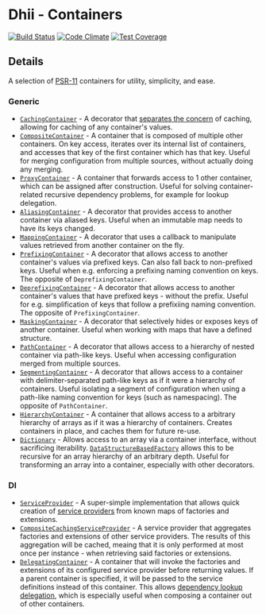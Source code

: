 # Dhii - Containers

[![Build Status](https://travis-ci.com/Dhii/containers.svg?branch=develop)](https://travis-ci.com/Dhii/containers)
[![Code Climate](https://codeclimate.com/github/Dhii/containers/badges/gpa.svg)](https://codeclimate.com/github/Dhii/containers)
[![Test Coverage](https://codeclimate.com/github/Dhii/containers/badges/coverage.svg)](https://codeclimate.com/github/Dhii/containers/coverage)

## Details
A selection of [PSR-11][] containers for utility, simplicity, and ease.

### Generic
- [`CachingContainer`][] - A decorator that [separates the concern][SoC] of caching, allowing for caching of any container's values.
- [`CompositeContainer`][] - A container that is composed of multiple other containers. On key access, iterates over its internal list of containers, and accesses that key of the first container which has that key. Useful for merging configuration from multiple sources, without actually doing any merging.
- [`ProxyContainer`][] - A container that forwards access to 1 other container, which can be assigned after construction. Useful for solving container-related recursive dependency problems, for example for lookup delegation.
- [`AliasingContainer`][] - A decorator that provides access to another container via aliased keys. Useful when an immutable map needs to have its keys changed.
- [`MappingContainer`][] - A decorator that uses a callback to manipulate values retrieved from another container on the fly.
- [`PrefixingContainer`][] - A decorator that allows access to another container's values via prefixed keys. Can also fall back to non-prefixed keys. Useful when e.g. enforcing a prefixing naming convention on keys. The opposite of `DeprefixingContainer`.
- [`DeprefixingContainer`][] - A decorator that allows access to another container's values that have prefixed keys - without the prefix. Useful for e.g. simplification of keys that follow a prefixiing naming convention. The opposite of `PrefixingContainer`.
- [`MaskingContainer`][] - A decorator that selectively hides or exposes keys of another container. Useful when working with maps that have a defined structure.
- [`PathContainer`][] - A decorator that allows access to a hierarchy of nested container via path-like keys. Useful when accessing configuration merged from multiple sources.
- [`SegmentingContainer`][] - A decorator that allows access to a container with delimiter-separated path-like keys as if it were a hierarchy of containers. Useful isolating a segment of configuration when using a path-like naming convention for keys (such as namespacing). The opposite of `PathContainer`.
- [`HierarchyContainer`][] - A container that allows access to a arbitrary hierarchy of arrays as if it was a hierarchy of containers. Creates containers in place, and caches them for future re-use.
- [`Dictionary`][] - Allows access to an array via a container interface, without sacrificing iterability. [`DataStructureBasedFactory`][] allows this to be recursive for an array hierarchy of an arbitrary depth. Useful for transforming an array into a container, especially with other decorators.

### DI
- [`ServiceProvider`][] - A super-simple implementation that allows quick creation of  [service providers][Service Provider] from known maps of factories and extensions.
- [`CompositeCachingServiceProvider`][] - A service provider that aggregates factories and extensions of other service providers. The results of this aggregation will be cached, meaing that it is only performed at most once per instance - when retrieving said factories or extensions.
- [`DelegatingContainer`][] - A container that will invoke the factories and extensions of its configured service provider before returning values. If a parent container is specified, it will be passed to the service definitions instead of this container. This allows [dependency lookup delegation][DDL], which is especially useful when composing a container out of other containers.


[Service Provider]: https://github.com/container-interop/service-provider/
[Dhii]: https://github.com/Dhii/dhii
[PSR-11]: https://github.com/php-fig/fig-standards/blob/master/accepted/PSR-11-container.md
[SoC]: https://dev.to/xedinunknown/separation-of-concerns-3e7d

[`ServiceProvider`]: https://github.com/Dhii/containers/blob/develop/src/ServiceProvider.php
[`CompositeCachingServiceProvider`]: https://github.com/Dhii/containers/blob/develop/src/CompositeCachingServiceProvider.php
[`DelegatingContainer`]: https://github.com/Dhii/containers/blob/develop/src/DelegatingContainer.php
[`CachingContainer`]: https://github.com/Dhii/containers/blob/develop/src/CachingContainer.php
[`CompositeContainer`]: https://github.com/Dhii/containers/blob/develop/src/CompositeContainer.php
[`ProxyContainer`]: https://github.com/Dhii/containers/blob/develop/src/ProxyContainer.php
[`AliasingContainer`]: https://github.com/Dhii/containers/blob/develop/src/AliasingContainer.php
[`MappingContainer`]: https://github.com/Dhii/containers/blob/develop/src/MappingContainer.php
[`PrefixingContainer`]: https://github.com/Dhii/containers/blob/develop/src/PrefixingContainer.php
[`DeprefixingContainer`]: https://github.com/Dhii/containers/blob/develop/src/DeprefixingContainer.php
[`MaskingContainer`]: https://github.com/Dhii/containers/blob/develop/src/MaskingContainer.php
[`PathContainer`]: https://github.com/Dhii/containers/blob/develop/src/PathContainer.php
[`SegmentingContainer`]: https://github.com/Dhii/containers/blob/develop/src/SegmentingContainer.php
[`HierarchyContainer`]: https://github.com/Dhii/containers/blob/develop/src/HierarchyContainer.php
[`Dictionary`]: https://github.com/Dhii/containers/blob/develop/src/Dictionary.php
[`DataStructureBasedFactory`]: https://github.com/Dhii/containers/blob/develop/src/DataStructureBasedFactory.php

[DDL]: https://thecodingmachine.io/psr-11-an-in-depth-view-at-the-delegate-lookup-feature
